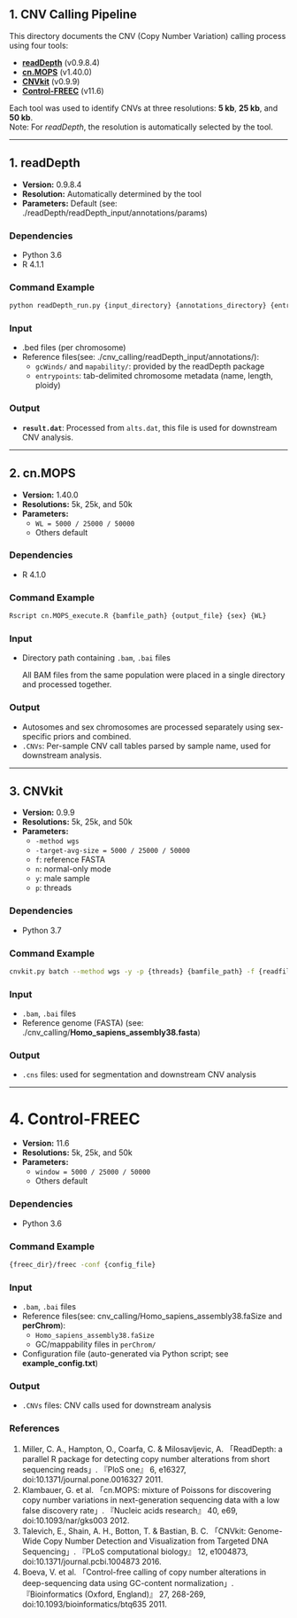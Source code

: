 ## 1. CNV Calling Pipeline

This directory documents the CNV (Copy Number Variation) calling process using four tools:

- **[readDepth](https://github.com/chrisamiller/readDepth)** (v0.9.8.4)
- **[cn.MOPS](https://bioconductor.org/packages/cn.mops)** (v1.40.0)
- **[CNVkit](https://github.com/etal/cnvkit)** (v0.9.9)
- **[Control-FREEC](https://github.com/BoevaLab/FREEC)** (v11.6)

Each tool was used to identify CNVs at three resolutions: **5 kb**, **25 kb**, and **50 kb**.  
Note: For *readDepth*, the resolution is automatically selected by the tool.

---

## 1. readDepth

- **Version:** 0.9.8.4
- **Resolution:** Automatically determined by the tool
- **Parameters:** Default
(see: ./readDepth/readDepth_input/annotations/params)

### **Dependencies**

- Python 3.6
- R 4.1.1

### **Command Example**

```bash
python readDepth_run.py {input_directory} {annotations_directory} {entrypoint_file} {output_directory}
```

### **Input**

- .bed files (per chromosome)
- Reference files(see: ./cnv_calling/readDepth_input/annotations/):
    - `gcWinds/` and `mapability/`: provided by the readDepth package
    - `entrypoints`: tab-delimited chromosome metadata (name, length, ploidy)

### **Output**

- **`result.dat`**: Processed from `alts.dat`, this file is used for downstream CNV analysis.

---

## 2. cn.MOPS

- **Version:** 1.40.0
- **Resolutions:** 5k, 25k, and 50k
- **Parameters:**
    - `WL = 5000 / 25000 / 50000`
    - Others default

### **Dependencies**

- R 4.1.0

### **Command Example**

```r
Rscript cn.MOPS_execute.R {bamfile_path} {output_file} {sex} {WL} 
```

### **Input**

- Directory path containing `.bam`, `.bai` files
    
    All BAM files from the same population were placed in a single directory and processed together.
    

### **Output**

- Autosomes and sex chromosomes are processed separately using sex-specific priors and combined.
- `.CNVs`: Per-sample CNV call tables parsed by sample name, used for downstream analysis.

---

## 3. CNVkit

- **Version:** 0.9.9
- **Resolutions:** 5k, 25k, and 50k
- **Parameters:**
    - `-method wgs`
    - `-target-avg-size = 5000 / 25000 / 50000`
    - `f`: reference FASTA
    - `n`: normal-only mode
    - `y`: male sample
    - `p`: threads

### **Dependencies**

- Python 3.7

### **Command Example**

```bash
cnvkit.py batch --method wgs -y -p {threads} {bamfile_path} -f {readfile_path} -n --target-avg-size {i}
```

### **Input**

- `.bam`, `.bai` files
- Reference genome (FASTA)
(see: ./cnv_calling/**Homo_sapiens_assembly38.fasta**)

### **Output**

- `.cns` files: used for segmentation and downstream CNV analysis

---

# 4. Control-FREEC

- **Version:** 11.6
- **Resolutions:** 5k, 25k, and 50k
- **Parameters:**
    - `window = 5000 / 25000 / 50000`
    - Others default

### **Dependencies**

- Python 3.6

### **Command Example**

```bash
{freec_dir}/freec -conf {config_file}
```

### **Input**

- `.bam`, `.bai` files
- Reference files(see: cnv_calling/Homo_sapiens_assembly38.faSize and **perChrom**):
    - `Homo_sapiens_assembly38.faSize`
    - GC/mappability files in `perChrom/`
- Configuration file (auto-generated via Python script; see **example_config.txt**)

### **Output**

- `.CNVs` files: CNV calls used for downstream analysis


### References

1. Miller, C. A., Hampton, O., Coarfa, C. & Milosavljevic, A. 「ReadDepth: a parallel R package for detecting copy number alterations from short sequencing reads」. 『PloS one』 6, e16327, doi:10.1371/journal.pone.0016327 2011.
2. Klambauer, G. et al. 「cn.MOPS: mixture of Poissons for discovering copy number variations in next-generation sequencing data with a low false discovery rate」. 『Nucleic acids research』 40, e69, doi:10.1093/nar/gks003 2012.
3. Talevich, E., Shain, A. H., Botton, T. & Bastian, B. C. 「CNVkit: Genome-Wide Copy Number Detection and Visualization from Targeted DNA Sequencing」. 『PLoS computational biology』 12, e1004873, doi:10.1371/journal.pcbi.1004873 2016.
4. Boeva, V. et al. 「Control-free calling of copy number alterations in deep-sequencing data using GC-content normalization」. 『Bioinformatics (Oxford, England)』 27, 268-269, doi:10.1093/bioinformatics/btq635 2011.

